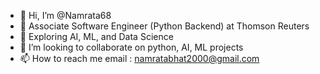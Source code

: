 - 👋 Hi, I’m @Namrata68
- 💼 Associate Software Engineer (Python Backend) at Thomson Reuters
- 🌱 Exploring AI, ML, and Data Science
- 💞️ I’m looking to collaborate on python, AI, ML projects
- 📫 How to reach me email : namratabhat2000@gmail.com

<!---
Namrata68/Namrata68 is a ✨ special ✨ repository because its `README.md` (this file) appears on your GitHub profile.
You can click the Preview link to take a look at your changes.
--->
